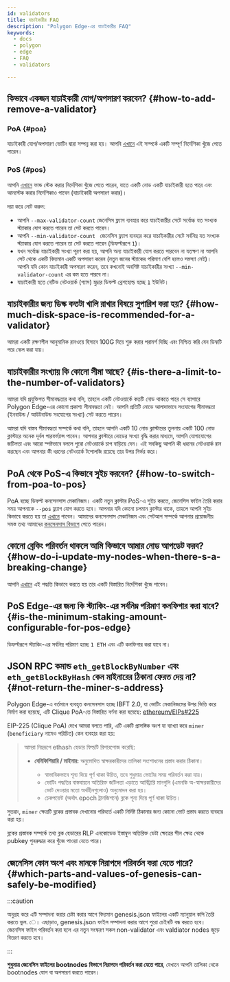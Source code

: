 ```yaml
---
id: validators
title: যাচাইকারীর FAQ
description: "Polygon Edge-এর যাচাইকারীর FAQ"
keywords:
  - docs
  - polygon
  - edge
  - FAQ
  - validators

---
```


## কিভাবে একজন যাচাইকারী যোগ/অপসারণ করবেন? {#how-to-add-remove-a-validator}

### PoA {#poa}
যাচাইকারী যোগ/অপসারণ ভোটিং দ্বারা সম্পন্ন করা হয়। আপনি [এখানে](/docs/edge/consensus/poa) এই সম্পর্কে একটি সম্পূর্ণ নির্দেশিকা খুঁজে পেতে পারেন।

### PoS {#pos}
আপনি [এখানে](/docs/edge/consensus/pos-stake-unstake) ফান্ড স্টেক করার নির্দেশিকা খুঁজে পেতে পারেন, যাতে একটি নোড একটি যাচাইকারী হতে পারে এবং আনস্টেক করার নির্দেশিকাও পাবেন (যাচাইকারী অপসারণ করার)।

দয়া করে নোট করুন:
- আপনি `--max-validator-count` জেনেসিস ফ্ল্যাগ ব্যবহার করে যাচাইকারীর সেটে সর্বোচ্চ যত সংখ্যক স্ট্যাকার যোগ করতে পারেন তা সেট করতে পারেন।
- আপনি `--min-validator-count ` জেনেসিস ফ্ল্যাগ ব্যবহার করে যাচাইকারীর সেটে সর্বনিম্ন যত সংখ্যক স্ট্যাকার যোগ করতে পারেন তা সেট করতে পারেন (ডিফল্টরূপে `1`)।
- যখন সর্বোচ্চ যাচাইকারী সংখ্যা পূরণ করা হয়, আপনি অন্য যাচাইকারী যোগ করতে পারবেন না যতক্ষণ না আপনি সেট থেকে একটি বিদ্যমান একটি অপসারণ করেন (নতুন জনের স্ট্যাকের পরিমাণ বেশি হলেও সমস্যা নেই)। আপনি যদি কোন যাচাইকারী অপসারণ করেন, তবে কখনোই অবশিষ্ট যাচাইকারীর সংখ্যা `--min-validator-count` এর কম হতে পারবে না।
- যাচাইকারী হতে নেটিভ নেটওয়ার্ক (গ্যাস) মুদ্রার ডিফল্ট থ্রেশহোল্ড হচ্ছে `1` ইউনিট।



## যাচাইকারীর জন্য ডিস্ক কতটা খালি রাখার বিষয়ে সুপারিশ করা হয়? {#how-much-disk-space-is-recommended-for-a-validator}

আমরা একটি রক্ষণশীল আনুমানিক রানওয়ে হিসাবে 100G দিয়ে শুরু করার পরামর্শ দিচ্ছি এবং নিশ্চিত করি যেন ডিস্কটি পরে স্কেল করা যায়।


## যাচাইকারীর সংখ্যায় কি কোনো সীমা আছে? {#is-there-a-limit-to-the-number-of-validators}

আমরা যদি প্রযুক্তিগত সীমাবদ্ধতার কথা বলি, তাহলে একটি নেটওয়ার্কে কতটি নোড থাকতে পারে সে ব্যাপারে Polygon Edge-এর কোনো প্রকাশ্য সীমাবদ্ধতা নেই। আপনি প্রতিটি নোডে আলাদাভাবে সংযোগের সীমাবদ্ধতা (ইনবাউন্ড / আউটবাউন্ড সংযোগের সংখ্যা) সেট করতে পারেন।

আমরা যদি বাস্তব সীমাবদ্ধতা সম্পর্কে কথা বলি, তাহলে আপনি একটি 10 নোড ক্লাস্টারের তুলনায় একটি 100 নোড ক্লাস্টারে অনেক দূর্বল পারফর্ম্যান্স পাবেন। আপনার ক্লাস্টারে নোডের সংখ্যা বৃদ্ধি করার মাধ্যমে, আপনি যোগাযোগের জটিলতা এবং আরো স্পষ্টভাবে বললে পুরো নেটওয়ার্কে চাপ বাড়িয়ে দেন। এই সবকিছু আপনি কী ধরনের নেটওয়ার্ক রান করছেন এবং আপনার কী ধরনের নেটওয়ার্ক টপোলজি রয়েছে তার উপর নির্ভর করে।

## PoA থেকে PoS-এ কিভাবে সুইচ করবেন? {#how-to-switch-from-poa-to-pos}

PoA হচ্ছে ডিফল্ট কনসেনসাস মেকানিজম। একটি নতুন ক্লাস্টার PoS-এ সুইচ করতে, জেনেসিস ফাইল তৈরি করার সময় আপনাকে `--pos` ফ্ল্যাগ যোগ করতে হবে। আপনার যদি কোনো চলমান ক্লাস্টার থাকে, তাহলে আপনি সুইচ কিভাবে করতে হয় তা [এখানে](/docs/edge/consensus/migration-to-pos) পাবেন। আমাদের কনসেনসাস মেকানিজম এবং সেটআপ সম্পর্কে আপনার প্রয়োজনীয় সমস্ত তথ্য আমাদের [কনসেনসাস বিভাগে](/docs/edge/consensus/poa) পেতে পারেন।

## কোনো ব্রেকিং পরিবর্তন থাকলে আমি কিভাবে আমার নোড আপডেট করব? {#how-do-i-update-my-nodes-when-there-s-a-breaking-change}

আপনি [এখানে](/docs/edge/validator-hosting#update) এই পদ্ধতি কিভাবে করতে হয় তার একটি বিস্তারিত নির্দেশিকা খুঁজে পাবেন।

## PoS Edge-এর জন্য কি স্ট্যাকিং-এর সর্বনিম্ন পরিমাণ কনফিগার করা যাবে? {#is-the-minimum-staking-amount-configurable-for-pos-edge}

ডিফল্টরূপে স্ট্যাকিং-এর সর্বনিম্ন পরিমাণ হচ্ছে `1 ETH` এবং এটি কনফিগার করা যাবে না।

## JSON RPC কমান্ড `eth_getBlockByNumber` এবং `eth_getBlockByHash` কেন মাইনারের ঠিকানা ফেরত দেয় না? {#not-return-the-miner-s-address}

Polygon Edge-এ বর্তমানে ব্যবহৃত কনসেনসাস হচ্ছে IBFT 2.0, যা ভোটিং মেকানিজমের উপর ভিত্তি করে নির্মাণ করা হয়েছে, এটি Clique PoA-তে বিস্তারিত বর্ণনা করা হয়েছে: [ethereum/EIPs#225](https://github.com/ethereum/EIPs/issues/225)

EIP-225 (Clique PoA) দেখে আমরা বলতে পারি, এটি একটি প্রাসঙ্গিক অংশ যা ব্যাখ্যা করে `miner` (`beneficiary` নামেও পরিচিত) কেন ব্যবহার করা হয়:

<blockquote>
আমরা নিম্নরূপে ethash হেডার ফিল্ডটি রিপারপোজ করেছি:
<ul>
<li><b>বেনিফিশিয়ারি / মাইনার:</b> অনুমোদিত স্বাক্ষরকারীদের তালিকা সংশোধনের প্রস্তাব করার ঠিকানা।</li>
<ul>
<li>স্বাভাবিকভাবে শূন্য দিয়ে পূর্ণ থাকা উচিত, তবে শুধুমাত্র ভোটের সময় পরিবর্তন করা যায়।</li>
<li>ভোটিং পদ্ধতির বাস্তবায়নে অতিরিক্ত জটিলতা এড়াতে আর্বিট্রারি মানগুলি (এমনকি অ-স্বাক্ষরকারীদের ভোট দেওয়ার মতো অর্থহীনগুলোও) অনুমোদন করা হয়।</li>
<li>চেকপয়েন্ট (অর্থাৎ epoch ট্রানজিশনে) ব্লকে শূন্য দিয়ে পূর্ণ থাকা উচিত। </li>
</ul>

</ul>

</blockquote>

সুতরাং, `miner` ক্ষেত্রটি ব্লকের প্রস্তাবক দেখানোর পরিবর্তে একটি নির্দিষ্ট ঠিকানার জন্য কোনো ভোট প্রস্তাব করতে ব্যবহার করা হয়।

ব্লকের প্রস্তাবক সম্পর্কে তথ্য ব্লক হেডারের RLP এনকোডেড ইস্তাম্বুল অতিরিক্ত ডেটা ক্ষেত্রের সীল ক্ষেত্র থেকে pubkey পুনরুদ্ধার করে খুঁজে পাওয়া যেতে পারে।

## জেনেসিস কোন অংশ এবং মানকে নিরাপদে পরিবর্তন করা যেতে পারে? {#which-parts-and-values-of-genesis-can-safely-be-modified}

:::caution

অনুগ্রহ করে এটি সম্পাদনা করার চেষ্টা করার আগে বিদ্যমান genesis.json ফাইলের একটি ম্যানুয়াল কপি তৈরি করতে ভুল. ে। এছাড়াও, genesis.json ফাইল সম্পাদনা করার আগে পুরো চেইনটি বন্ধ করতে হবে। জেনেসিস ফাইল পরিবর্তন করা হলে এর নতুন সংস্করণ সকল non-validator এবং valdiator nodes জুড়ে বিতরণ করতে হবে।

:::

**শুধুমাত্র জেনেসিস ফাইলের bootnodes বিভাগে নিরাপদে পরিবর্তন করা যেতে পারে**, যেখানে আপনি তালিকা থেকে bootnodes যোগ বা অপসারণ করতে পারেন।